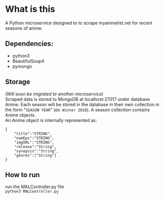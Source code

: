 # What is this
A Python microservice designed to to scrape myanimelist.net for recent seasons of anime.<br>

## Dependencies:
* python3
* BeautifulSoup4
* pymongo

## Storage
*(Will soon be migrated to another microservice)*<br>
Scraped data is stored to MongoDB at localhost:27017 under database Anime. Each season will be stored in
the database in their own collection in the form "`SEASON YEAR`" (ex. `Winter 2018`). A season collection contains Anime objects.<br>
An Anime object is internally represented as:
```
{
    "title":"STRING",
    "numEps":"STRING",
    "imgURL":"STRING",
    "release":"String",
    "synopsis":"String",
    "genres":["String"]
}
``` 

## How to run
run the MALController.py file<br>
`python3 MALController.py`

